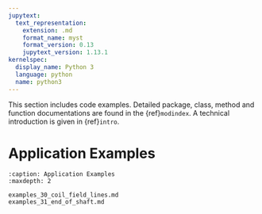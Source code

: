 ```yaml
---
jupytext:
  text_representation:
    extension: .md
    format_name: myst
    format_version: 0.13
    jupytext_version: 1.13.1
kernelspec:
  display_name: Python 3
  language: python
  name: python3
---
```


This section includes code examples. Detailed package, class, method and function documentations are found in the {ref}`modindex`. A technical introduction is given in {ref}`intro`.

Application Examples
====================

```{toctree}
:caption: Application Examples
:maxdepth: 2

examples_30_coil_field_lines.md
examples_31_end_of_shaft.md
```